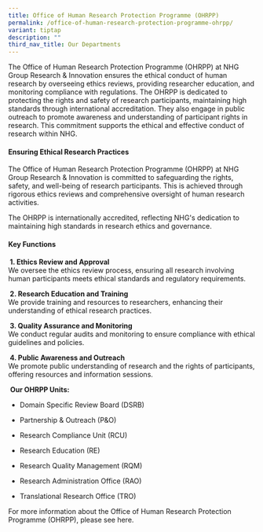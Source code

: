 ```yaml
---
title: Office of Human Research Protection Programme (OHRPP)
permalink: /office-of-human-research-protection-programme-ohrpp/
variant: tiptap
description: ""
third_nav_title: Our Departments
---
```

<p>The Office of Human Research Protection Programme (OHRPP) at NHG Group
Research &amp; Innovation ensures the ethical conduct of human research
by overseeing ethics reviews, providing researcher education, and monitoring
compliance with regulations. The OHRPP is dedicated to protecting the rights
and safety of research participants, maintaining high standards through
international accreditation. They also engage in public outreach to promote
awareness and understanding of participant rights in research. This commitment
supports the ethical and effective conduct of research within NHG.</p>
<h4><strong>Ensuring Ethical Research Practices</strong></h4>
<p>The Office of Human Research Protection Programme (OHRPP) at NHG Group
Research &amp; Innovation is committed to safeguarding the rights, safety,
and well-being of research participants. This is achieved through rigorous
ethics reviews and comprehensive oversight of human research activities.</p>
<p>The OHRPP is internationally accredited, reflecting NHG's dedication to
maintaining high standards in research ethics and governance.</p>
<h4><strong>Key Functions</strong></h4>
<p><strong>&nbsp;1. Ethics Review and Approval</strong>
<br>We oversee the ethics review process, ensuring all research involving
human participants meets ethical standards and regulatory requirements.</p>
<p><strong>&nbsp;2. Research Education and Training</strong>
<br>We provide training and resources to researchers, enhancing their understanding
of ethical research practices.</p>
<p><strong>&nbsp;3. Quality Assurance and Monitoring</strong>
<br>We conduct regular audits and monitoring to ensure compliance with ethical
guidelines and policies.</p>
<p><strong>&nbsp;4. Public Awareness and Outreach</strong>
<br>We promote public understanding of research and the rights of participants,
offering resources and information sessions.</p>
<p>&nbsp;<strong>Our OHRPP Units:</strong>
</p>
<ul data-tight="true" class="tight">
<li>
<p>Domain Specific Review Board (DSRB)</p>
</li>
<li>
<p>Partnership &amp; Outreach (P&amp;O)</p>
</li>
<li>
<p>Research Compliance Unit (RCU)</p>
</li>
<li>
<p>Research Education (RE)</p>
</li>
<li>
<p>Research Quality Management (RQM)</p>
</li>
<li>
<p>Research Administration Office (RAO)</p>
</li>
<li>
<p>Translational Research Office (TRO)</p>
</li>
</ul>
<p>For more information about the Office of Human Research Protection Programme
(OHRPP), please see here.</p>